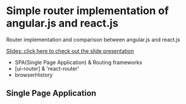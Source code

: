 # Simple router implementation of angular.js and react.js
Router implementation and comparison between angular.js and react.js

[Slides: click here to check out the slide presentation](http://slides.com/hanhyukcho/deck-1-2-3#/)


* SPA(Single Page Application) & Routing frameworks
* [ui-router] & 'react-router'
* browserHistory


## Single Page Application
